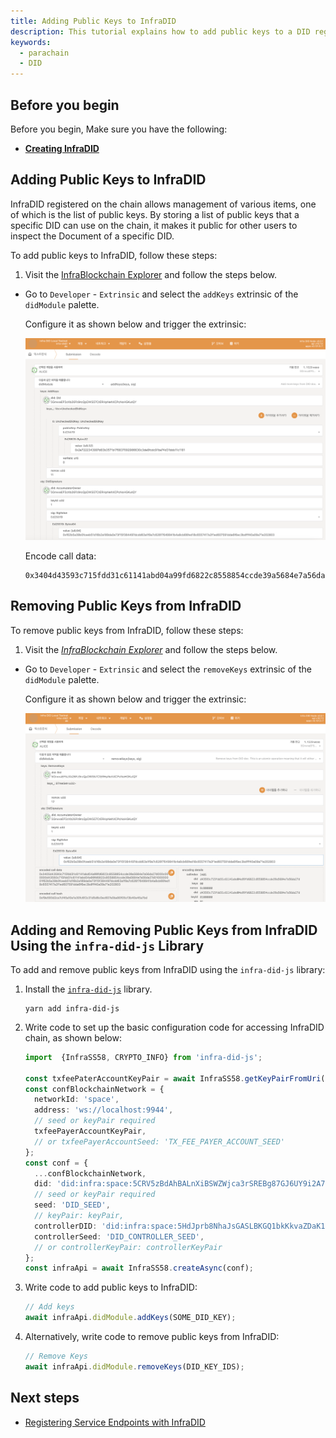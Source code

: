 ```yaml
---
title: Adding Public Keys to InfraDID
description: This tutorial explains how to add public keys to a DID registered on InfraDID parachain.
keywords:
  - parachain
  - DID
---
```


## Before you begin

Before you begin, Make sure you have the following:

- [**Creating InfraDID**](./create-infra-did.md)

## Adding Public Keys to InfraDID

InfraDID registered on the chain allows management of various items, one of which is the list of public keys. By storing a list of public keys that a specific DID can use on the chain, it makes it public for other users to inspect the Document of a specific DID.

To add public keys to InfraDID, follow these steps:

1. Visit the [InfraBlockchain Explorer](https://portal.infrablockspace.net) and follow the steps below.

- Go to `Developer` - `Extrinsic` and select the `addKeys` extrinsic of the `didModule` palette.

  Configure it as shown below and trigger the extrinsic:

  ![add-keys](/media/images/docs/infrablockchain/tutorials/service-chains/infra-did-parachain/add-keys.png)

  Encode call data:

  ```shell
  0x3404d43593c715fdd31c61141abd04a99fd6822c8558854ccde39a5684e7a56da27d04012e7222343997d83b3571b176837092986630c3de8fcdc91ba74d31bbb11c1181000000000000d43593c715fdd31c61141abd04a99fd6822c8558854ccde39a5684e7a56da27d0100000001f62b5a39b0fceeb51d16b2a189da0e73f15f384497dcdd63a1f9a7c626f7649941b4a8cb66fed18c65574117a2f1ed607591dda6f6ec3bdfff40a09a71e202803
  ```

## Removing Public Keys from InfraDID

To remove public keys from InfraDID, follow these steps:

1. Visit the [_InfraBlockchain Explorer_](https://portal.infrablockspace.net) and follow the steps below.

- Go to `Developer` - `Extrinsic` and select the `removeKeys` extrinsic of the `didModule` palette.

  Configure it as shown below and trigger the extrinsic:

  ![remove-keys](/media/images/docs/infrablockchain/tutorials/service-chains/infra-did-parachain/remove-keys.png)

## Adding and Removing Public Keys from InfraDID Using the `infra-did-js` Library

To add and remove public keys from InfraDID using the `infra-did-js` library:

1. Install the [`infra-did-js`](https://github.com/InfraBlockchain/infra-did-js) library.

   ```shell
   yarn add infra-did-js
   ```

2. Write code to set up the basic configuration code for accessing InfraDID chain, as shown below:

   ```typescript
   import  {InfraSS58, CRYPTO_INFO} from 'infra-did-js';

   const txfeePaterAccountKeyPair = await InfraSS58.getKeyPairFromUri('//Alice', 'sr25519');
   const confBlockchainNetwork = {
     networkId: 'space',
     address: 'ws://localhost:9944',
     // seed or keyPair required
     txfeePayerAccountKeyPair,
     // or txfeePayerAccountSeed: 'TX_FEE_PAYER_ACCOUNT_SEED'
   };
   const conf = {
     ...confBlockchainNetwork,
     did: 'did:infra:space:5CRV5zBdAhBALnXiBSWZWjca3rSREBg87GJ6UY9i2A7y1rCs',
     // seed or keyPair required
     seed: 'DID_SEED',
     // keyPair: keyPair,
     controllerDID: 'did:infra:space:5HdJprb8NhaJsGASLBKGQ1bkKkvaZDaK1FxTbJRXNShFuqgY'
     controllerSeed: 'DID_CONTROLLER_SEED',
     // or controllerKeyPair: controllerKeyPair
   };
   const infraApi = await InfraSS58.createAsync(conf);
   ```

3. Write code to add public keys to InfraDID:

   ```typescript
   // Add keys
   await infraApi.didModule.addKeys(SOME_DID_KEY);
   ```

4. Alternatively, write code to remove public keys from InfraDID:

   ```typescript
   // Remove Keys
   await infraApi.didModule.removeKeys(DID_KEY_IDS);
   ```

## Next steps

- [Registering Service Endpoints with InfraDID](./add-services.md)
